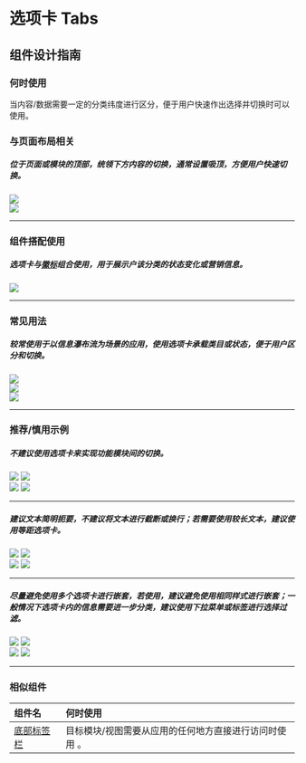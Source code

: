 # 选项卡 Tabs

## 组件设计指南

### 何时使用

当内容/数据需要一定的分类纬度进行区分，便于用户快速作出选择并切换时可以使用。

### 与页面布局相关

##### 位于页面或模块的顶部，统领下方内容的切换，通常设置吸顶，方便用户快速切换。

<div class="legend">
  <div class="item">
    <img src="https://oteam-tdesign-1258344706.cos.ap-guangzhou.myqcloud.com/site/design/mobile-guide/Tabs1-1.png" />
  </div>

  <div class="item">
    <img src="https://oteam-tdesign-1258344706.cos.ap-guangzhou.myqcloud.com/site/design/mobile-guide/Tabs1-2.png" />
  </div>
</div>
<hr />

### 组件搭配使用

##### 选项卡与[徽标](./badge)组合使用，用于展示户该分类的状态变化或营销信息。

<div class="legend">  
  <div class="item">
   <img src="https://oteam-tdesign-1258344706.cos.ap-guangzhou.myqcloud.com/site/design/mobile-guide/Tabs2.png" />
   <em></em>
</div>


<hr />


### 常见用法

##### 较常使用于以信息瀑布流为场景的应用，使用选项卡承载类目或状态，便于用户区分和切换。

<div class="legend">
  <div class="item">
    <img src="https://oteam-tdesign-1258344706.cos.ap-guangzhou.myqcloud.com/site/design/mobile-guide/Tabs3-1.png" />
  </div>

  <div class="item">
    <img src="https://oteam-tdesign-1258344706.cos.ap-guangzhou.myqcloud.com/site/design/mobile-guide/Tabs3-2.png" />
  </div>
</div>

<div class="legend">  
  <div class="item">
   <img src="https://oteam-tdesign-1258344706.cos.ap-guangzhou.myqcloud.com/site/design/mobile-guide/Tabs3-3.png" />
  </div>
</div>

<hr />

### 推荐/慎用示例

##### 不建议使用选项卡来实现功能模块间的切换。

<div class="legend">
  <div class="item">
    <img src="https://oteam-tdesign-1258344706.cos.ap-guangzhou.myqcloud.com/site/design/mobile-guide/Tabs4-1.png" />
    <img class="tag" src="https://oteam-tdesign-1258344706.cos.ap-guangzhou.myqcloud.com/site/doc/good.png" />
  </div>

  <div class="item">
    <img src="https://oteam-tdesign-1258344706.cos.ap-guangzhou.myqcloud.com/site/design/mobile-guide/Tabs4-2.png" />
    <img class="tag" src="https://oteam-tdesign-1258344706.cos.ap-guangzhou.myqcloud.com/site/doc/bad.png" />
  </div>
</div>

<hr />

##### 建议文本简明扼要，不建议将文本进行截断或换行；若需要使用较长文本，建议使用等距选项卡。

<div class="legend">
  <div class="item">
    <img src="https://oteam-tdesign-1258344706.cos.ap-guangzhou.myqcloud.com/site/design/mobile-guide/Tabs5-1.png" />
    <img class="tag" src="https://oteam-tdesign-1258344706.cos.ap-guangzhou.myqcloud.com/site/doc/good.png" />
  </div>

  <div class="item">
    <img src="https://oteam-tdesign-1258344706.cos.ap-guangzhou.myqcloud.com/site/design/mobile-guide/Tabs5-2.png" />
    <img class="tag" src="https://oteam-tdesign-1258344706.cos.ap-guangzhou.myqcloud.com/site/doc/bad.png" />
  </div>
</div>

<hr />

##### 尽量避免使用多个选项卡进行嵌套，若使用，建议避免使用相同样式进行嵌套；一般情况下选项卡内的信息需要进一步分类，建议使用下拉菜单或标签进行选择过滤。

<div class="legend">
  <div class="item">
    <img src="https://oteam-tdesign-1258344706.cos.ap-guangzhou.myqcloud.com/site/design/mobile-guide/Tabs6-1.png" />
    <img class="tag" src="https://oteam-tdesign-1258344706.cos.ap-guangzhou.myqcloud.com/site/doc/good.png" />
  </div>

  <div class="item">
    <img src="https://oteam-tdesign-1258344706.cos.ap-guangzhou.myqcloud.com/site/design/mobile-guide/Tabs6-2.png" />
    <img class="tag" src="https://oteam-tdesign-1258344706.cos.ap-guangzhou.myqcloud.com/site/doc/bad.png" />
  </div>
</div>

<hr />



### 相似组件

| 组件名 | 何时使用                             |
| :----- | :----------------------------------- |
| [底部标签栏](./tabbar) | 目标模块/视图需要从应用的任何地方直接进行访问时使用 。 |
